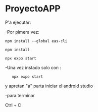 # ProyectoAPP

P'a ejecutar:

-Por pimera vez:
    
    npm install --global eas-cli
    
    npm install
    
    npx expo start

-Una vez instado solo con :
   
       npx expo start
 
y apretan "a" parta iniciar el android studio

-para terminar
 
 Ctrl + C

